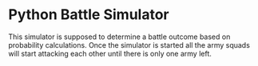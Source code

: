# Python Battle Simulator
This simulator is supposed to determine a battle outcome based on probability calculations.
Once the simulator is started all the army squads will start attacking each other until there is only one army left.
